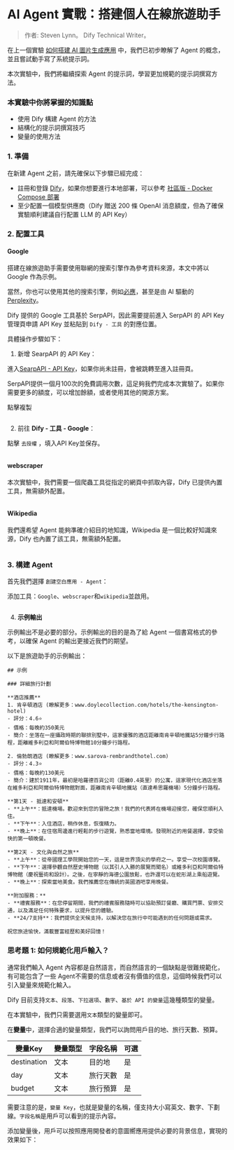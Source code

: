 # AI Agent 實戰：搭建個人在線旅遊助手

> 作者: Steven Lynn。 Dify Technical Writer。

在上一個實驗 [如何搭建 AI 圖片生成應用](build-ai-image-generation-app.md) 中，我們已初步瞭解了 Agent 的概念，並且嘗試動手寫了系統提示詞。

本次實驗中，我們將繼續探索 Agent 的提示詞，學習更加規範的提示詞撰寫方法。

### 本實驗中你將掌握的知識點

* 使用 Dify 構建 Agent 的方法
* 結構化的提示詞撰寫技巧
* 變量的使用方法

### 1. 準備

在新建 Agent 之前，請先確保以下步驟已經完成：

* 註冊和登錄 [Dify](https://dify.ai)，如果你想要進行本地部署，可以參考 [社區版 - Docker Compose 部署](../../getting-started/install-self-hosted/docker-compose.md)
* 至少配置一個模型供應商（Dify 贈送 200 條 OpenAI 消息額度，但為了確保實驗順利建議自行配置 LLM 的 API Key）

### 2. 配置工具

#### Google

搭建在線旅遊助手需要使用聯網的搜索引擎作為參考資料來源，本文中將以 Google 作為示例。

當然，你也可以使用其他的搜索引擎，例如[必應](https://docs.dify.ai/zh-hans/guides/tools/tool-configuration/bing)，甚至是由 AI 驅動的 [Perplexity](https://docs.dify.ai/zh-hans/guides/tools/tool-configuration/perplexity)。

Dify 提供的 Google 工具基於 SerpAPI，因此需要提前進入 SerpAPI 的 API Key 管理頁申請 API Key 並粘貼到 `Dify - 工具` 的對應位置。

具體操作步驟如下：

1. 新增 SearpAPI 的 API Key：

進入[SearpAPI - API Key](https://serpapi.com/manage-api-key)，如果你尚未註冊，會被跳轉至進入註冊頁。

SerpAPI提供一個月100次的免費調用次數，這足夠我們完成本次實驗了。如果你需要更多的額度，可以增加餘額，或者使用其他的開源方案。

點擊複製

<figure><img src="../../.gitbook/assets/image (368).png" alt=""><figcaption></figcaption></figure>

2. 前往 **Dify - 工具 - Google**：

點擊 `去授權` ，填入API Key並保存。

<figure><img src="../../.gitbook/assets/travel-assistant-1.png" alt=""><figcaption></figcaption></figure>

#### webscraper

本次實驗中，我們需要一個爬蟲工具從指定的網頁中抓取內容，Dify 已提供內置工具，無需額外配置。

<figure><img src="../../.gitbook/assets/travel-assistant-3.png" alt=""><figcaption></figcaption></figure>

#### Wikipedia

我們還希望 Agent 能夠準確介紹目的地知識，Wikipedia 是一個比較好知識來源，Dify 也內置了該工具，無需額外配置。

<figure><img src="../../.gitbook/assets/travel-assistant-4.png" alt=""><figcaption></figcaption></figure>

### 3. 構建 Agent

首先我們選擇 `創建空白應用 - Agent`：

添加工具：`Google`、`webscraper`和`wikipedia`並啟用。

<figure><img src="../../.gitbook/assets/travel-assistant-5.png" alt=""><figcaption></figcaption></figure>

4. **示例輸出**

示例輸出不是必要的部分。示例輸出的目的是為了給 Agent 一個書寫格式的參考，以確保 Agent 的輸出更接近我們的期望。

以下是旅遊助手的示例輸出：

```
## 示例

### 詳細旅行計劃

**酒店推薦**
1. 肯辛頓酒店 (瞭解更多：www.doylecollection.com/hotels/the-kensington-hotel)
- 評分：4.6⭐
- 價格：每晚約350美元
- 簡介：坐落在一座攝政時期的聯排別墅中，這家優雅的酒店距離南肯辛頓地鐵站5分鐘步行路程，距離維多利亞和阿爾伯特博物館10分鐘步行路程。

2. 倫勃朗酒店 (瞭解更多：www.sarova-rembrandthotel.com)
- 評分：4.3⭐
- 價格：每晚約130美元
- 簡介：建於1911年，最初是哈羅德百貨公司（距離0.4英里）的公寓，這家現代化酒店坐落在維多利亞和阿爾伯特博物館對面，距離南肯辛頓地鐵站（直達希思羅機場）5分鐘步行路程。

**第1天 - 抵達和安頓**
- **上午**：抵達機場。歡迎來到您的冒險之旅！我們的代表將在機場迎接您，確保您順利入住。
- **下午**：入住酒店，稍作休息，恢復精力。
- **晚上**：在住宿周邊進行輕鬆的步行遊覽，熟悉當地環境。發現附近的用餐選擇，享受愉快的第一頓晚餐。

**第2天 - 文化與自然之旅**
- **上午**：從帝國理工學院開始您的一天，這是世界頂尖的學府之一。享受一次校園導覽。
- **下午**：選擇參觀自然歷史博物館（以其引人入勝的展覽而聞名）或維多利亞和阿爾伯特博物館（慶祝藝術和設計）。之後，在寧靜的海德公園放鬆，也許還可以在蛇形湖上乘船遊覽。
- **晚上**：探索當地美食。我們推薦您在傳統的英國酒吧享用晚餐。

**附加服務：**
- **禮賓服務**：在您停留期間，我們的禮賓服務隨時可以協助預訂餐廳、購買門票、安排交通，以及滿足任何特殊要求，以提升您的體驗。
- **24/7支持**：我們提供全天候支持，以解決您在旅行中可能遇到的任何問題或需求。

祝您旅途愉快，滿載豐富經歷和美好回憶！
```

### 思考題 1: 如何規範化用戶輸入？

通常我們輸入 Agent 內容都是自然語言，而自然語言的一個缺點是很難規範化，有可能包含了一些 Agent不需要的信息或者沒有價值的信息，這個時候我們可以引入變量來規範化輸入。

Dify 目前支持`文本`、`段落`、`下拉選項`、`數字`、`基於 API 的變量`這幾種類型的變量。

在本實驗中，我們只需要選用`文本`類型的變量即可。

在**變量**中，選擇合適的變量類型，我們可以詢問用戶目的地、旅行天數、預算。

| 變量Key       | 變量類型 | 字段名稱 | 可選 |
| ----------- | ---- | ---- | -- |
| destination | 文本   | 目的地  | 是  |
| day         | 文本   | 旅行天數 | 是  |
| budget      | 文本   | 旅行預算 | 是  |

需要注意的是，`變量 Key`，也就是變量的名稱，僅支持大小寫英文、數字、下劃線。`字段名稱`是用戶可以看到的提示內容。

添加變量後，用戶可以按照應用開發者的意圖嚮應用提供必要的背景信息，實現的效果如下：

<figure><img src="../../.gitbook/assets/image (369).png" alt=""><figcaption></figcaption></figure>
